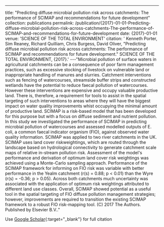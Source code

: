---
title: "Predicting diffuse microbial pollution risk across catchments: The performance of SCIMAP and recommendations for future development"
collection: publications
permalink: /publication/{2017}-01-01-Predicting-diffuse-microbial-pollution-risk-across-catchments-The-performance-of-SCIMAP-and-recommendations-for-future-development
date: {2017}-01-01
venue: 'SCIENCE OF THE TOTAL ENVIRONMENT'
citation: ' Kenneth Porter,  Sim Reaney,  Richard Quilliam,  Chris Burgess,  David Oliver, &quot;Predicting diffuse microbial pollution risk across catchments: The performance of SCIMAP and recommendations for future development.&quot; SCIENCE OF THE TOTAL ENVIRONMENT, {2017}.'
---"Microbial pollution of surface waters in agricultural catchments can be a consequence of poor farm management practices, such as excessive stocking of livestock on vulnerable land or inappropriate handling of manures and slurries. Catchment interventions such as fencing of watercourses, streamside buffer strips and constructed wetlands have the potential to reduce faecal pollution of watercourses. However these interventions are expensive and occupy valuable productive land. There is, therefore, a requirement for tools to assist in the spatial targeting of such interventions to areas where they will have the biggest impact on water quality improvements whist occupying the minimal amount of productive land. SCIMAP is a risk-based model that has been developed for this purpose but with a focus on diffuse sediment and nutrient pollution. In this study we investigated the performance of SCIMAP in predicting microbial pollution of watercourses and assessed modelled outputs of E. coli, a common faecal indicator organism (FIO), against observed water quality information. SCIMAP was applied to two river catchments in the UK. SCIMAP uses land cover riskweightings, which are routed through the landscape based on hydrological connectivity to generate catchment scale maps of relative in-stream pollution risk. Assessment of the model&apos;s performance and derivation of optimum land cover risk weightings was achieved using a Monte-Carlo sampling approach. Performance of the SCIMAP framework for informing on FIO risk was variable with better performance in the Yealm catchment (r(s) = 0.88; p < 0.01) than the Wyre (r(s) = -0.36; p > 0.05). Across both catchments much uncertainty was associated with the application of optimum risk weightings attributed to different land use classes. Overall, SCIMAP showed potential as a useful tool in the spatial targeting of FIO diffuse pollution management strategies; however, improvements are required to transition the existing SCIMAP framework to a robust FIO risk-mapping tool. (C) 2017 The Authors. Published by Elsevier B.V.."

Use [Google Scholar](https://scholar.google.com/scholar?q=Predicting+diffuse+microbial+pollution+risk+across+catchments:+The+performance+of+SCIMAP+and+recommendations+for+future+development){:target="_blank"} for full citation